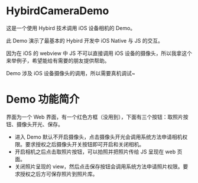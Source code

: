 # HybirdCameraDemo

这是一个使用 Hybird 技术调用 iOS 设备相机的 Demo。

此 Demo 演示了最基本的 Hybird 开发中 iOS Native 与 JS 的交互。

因为在 iOS 的 webview 中 JS 不可以直接调用 iOS 设备的摄像头，所以我拿这个来举例子，希望能给有需要的朋友提供帮助。

Demo 涉及 iOS 设备摄像头的调用，所以需要真机调试~

# Demo 功能简介

界面为一个 Web 界面，有一个红色方框（没用到），下面有三个按钮：取照片按钮、摄像头开光、保存。

- 进入 Demo 默认不开启摄像头，点击摄像头开光会调用系统方法申请相机权限。要求授权之后摄像头开关按钮即可开启和关闭相机。
- 开启相机之后点击取照片按钮，可以拍照并把照片传给 JS 呈现在 web 页面。
- 关闭照片呈现的 view，然后点击保存按钮会调用系统方法申请照片权限。要求授权之后方可保存照片到照片库。